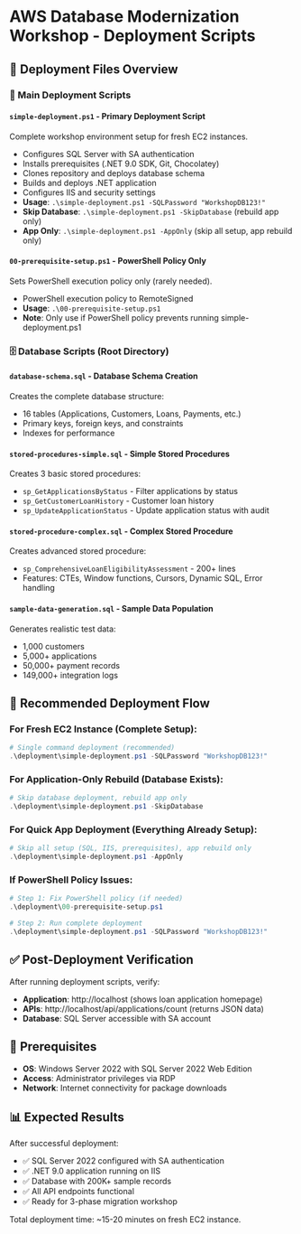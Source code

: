 # AWS Database Modernization Workshop - Deployment Scripts

## 📁 Deployment Files Overview

### 🚀 Main Deployment Scripts

#### `simple-deployment.ps1` - **Primary Deployment Script**
Complete workshop environment setup for fresh EC2 instances.
- Configures SQL Server with SA authentication
- Installs prerequisites (.NET 9.0 SDK, Git, Chocolatey)
- Clones repository and deploys database schema
- Builds and deploys .NET application
- Configures IIS and security settings
- **Usage**: `.\simple-deployment.ps1 -SQLPassword "WorkshopDB123!"`
- **Skip Database**: `.\simple-deployment.ps1 -SkipDatabase` (rebuild app only)
- **App Only**: `.\simple-deployment.ps1 -AppOnly` (skip all setup, app rebuild only)

#### `00-prerequisite-setup.ps1` - **PowerShell Policy Only**
Sets PowerShell execution policy only (rarely needed).
- PowerShell execution policy to RemoteSigned
- **Usage**: `.\00-prerequisite-setup.ps1`
- **Note**: Only use if PowerShell policy prevents running simple-deployment.ps1

### 🗄️ Database Scripts (Root Directory)

#### `database-schema.sql` - **Database Schema Creation**
Creates the complete database structure:
- 16 tables (Applications, Customers, Loans, Payments, etc.)
- Primary keys, foreign keys, and constraints
- Indexes for performance

#### `stored-procedures-simple.sql` - **Simple Stored Procedures**
Creates 3 basic stored procedures:
- `sp_GetApplicationsByStatus` - Filter applications by status
- `sp_GetCustomerLoanHistory` - Customer loan history
- `sp_UpdateApplicationStatus` - Update application status with audit

#### `stored-procedure-complex.sql` - **Complex Stored Procedure**
Creates advanced stored procedure:
- `sp_ComprehensiveLoanEligibilityAssessment` - 200+ lines
- Features: CTEs, Window functions, Cursors, Dynamic SQL, Error handling

#### `sample-data-generation.sql` - **Sample Data Population**
Generates realistic test data:
- 1,000 customers
- 5,000+ applications
- 50,000+ payment records
- 149,000+ integration logs

## 🎯 Recommended Deployment Flow

### For Fresh EC2 Instance (Complete Setup):
```powershell
# Single command deployment (recommended)
.\deployment\simple-deployment.ps1 -SQLPassword "WorkshopDB123!"
```

### For Application-Only Rebuild (Database Exists):
```powershell
# Skip database deployment, rebuild app only
.\deployment\simple-deployment.ps1 -SkipDatabase
```

### For Quick App Deployment (Everything Already Setup):
```powershell
# Skip all setup (SQL, IIS, prerequisites), app rebuild only
.\deployment\simple-deployment.ps1 -AppOnly
```

### If PowerShell Policy Issues:
```powershell
# Step 1: Fix PowerShell policy (if needed)
.\deployment\00-prerequisite-setup.ps1

# Step 2: Run complete deployment
.\deployment\simple-deployment.ps1 -SQLPassword "WorkshopDB123!"
```

## ✅ Post-Deployment Verification

After running deployment scripts, verify:
- **Application**: http://localhost (shows loan application homepage)
- **APIs**: http://localhost/api/applications/count (returns JSON data)
- **Database**: SQL Server accessible with SA account

## 🚨 Prerequisites

- **OS**: Windows Server 2022 with SQL Server 2022 Web Edition
- **Access**: Administrator privileges via RDP
- **Network**: Internet connectivity for package downloads

## 📊 Expected Results

After successful deployment:
- ✅ SQL Server 2022 configured with SA authentication
- ✅ .NET 9.0 application running on IIS
- ✅ Database with 200K+ sample records
- ✅ All API endpoints functional
- ✅ Ready for 3-phase migration workshop

Total deployment time: ~15-20 minutes on fresh EC2 instance.